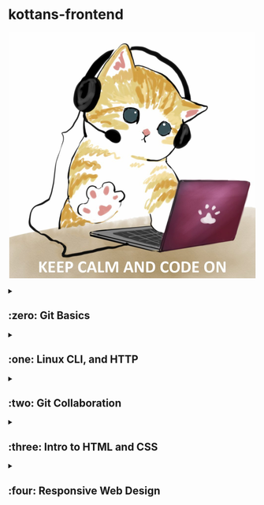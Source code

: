 # kottans-frontend
<p align="center">
<img src="https://github.com/kryvoshei/kottans-frontend/blob/main/images/photo_5454291811322411856_y.jpg" style="width: 500px; height: 500px; max-width: 100%;">
</p>

<details><summary><h2>:zero: Git Basics</h2></summary>
<h3>:white_check_mark: Coursera Introduction to Git and GitHub</h3>
<details><summary>Week 1</summary>
  <img src="https://github.com/kryvoshei/kottans-frontend/blob/main/task_git_basics/coursera-git-week-1.png">
  </details>
  <details><summary>Week 2</summary>
  <img src="https://github.com/kryvoshei/kottans-frontend/blob/main/task_git_basics/coursera-git-week-2.png">
  </details>
  
**Things new to me:**

I have used before a few commands, such as *git add*, *git commit*, *git push*, *git clone*, *git status*, *git merge*, so many things were actually new. They definitely should be put into practice as much as possible to solidify knowledge.

**What amazed me:**

The anatomy of a commit message was a complete discovery. So, I know now that a commit message is generally broken up into a few sections. The first line is usually kept to about 50 characters or less. The line contains a short description of what the commit changes are about. After the first line, comes an empty line, and the rest of the text is usually kept under 72 characters.

**Things to be used in the future:**

- <code>git rm</code> - deletes or removes a file;
- <code>git reset</code> - basically resets the repo, throwing away some changes;
- <code>git commit --amend</code> - is used to make changes to commits after-the-fact, which can be useful for making notes about a given commit;
- <code>git revert</code> - makes a new commit which effectively rolls back a previous commit.

<h3>:white_check_mark: learngitbranching.js.org</h3>
<details><summary>Introduction Sequence</summary>
  <img src="https://github.com/kryvoshei/kottans-frontend/blob/main/task_git_basics/introduction-sequence.png">
  </details>
  <details><summary>Push and Pull</summary>
  <img src="https://github.com/kryvoshei/kottans-frontend/blob/main/task_git_basics/push-pull.png">
  </details>
  
**Things new to me:**

Introduction to git commits was quite simple. But it never hurts to repeat the information.

**What amazed me:**

Practicing how to fetch data from a remote repository with the command <code>git fetch</code> was valuable.

**Things to be used in the future:**
<p>All the commands from this part of https://learngitbranching.js.org/ (namely, <code>git push</code>, <code>git pull</code>, <code>git fetch</code>, etc.) can be used in the workflow.</p>
</details>
<details><summary><h2>:one: Linux CLI, and HTTP</h2></summary>
  <details><summary><h3>:white_check_mark: Linux Survival (4 modules) (watch screenshots here)</h3></summary>
  <img src="https://github.com/kryvoshei/kottans-frontend/blob/main/task_linux_cli/linux-quiz-1.png">
  <img src="https://github.com/kryvoshei/kottans-frontend/blob/main/task_linux_cli/linux-quiz-2.png">
  <img src="https://github.com/kryvoshei/kottans-frontend/blob/main/task_linux_cli/linux-quiz-3.png">
  <img src="https://github.com/kryvoshei/kottans-frontend/blob/main/task_linux_cli/linux-quiz-4.png">
 </details>  

**Things new to me:**
<p>This is my first time working with Linux, or better said - with a simulated Linux terminal. When you face something for the first time, everything is an unexplored territory.</p>

**What amazed me:**
<p>
<ul>
<li><code>ps aux</code> - to list all the processes;</li>
<li><code>chmod</code> - to change mode, change security permissions (for u - user, g - group, o - other);</li>
<li><code>man</code> (stands for manual) - displays portions of online documentation;</li>
<li><code>man man</code> - allows to search for commands which partain to a particular subject.</li>
  </ul>
  </p>

**Things to be used in the future:**
<p>I am pretty sure that I will use Linux in practice someday and the studied material will come to the rescue. If all the commands exist, then they are used, hopefully, I will use all of them.</p>

  <h3>:white_check_mark: HTTP: The Protocol Every Web Developer Must Know—Part 1</h3>
  
**Things new to me:**
<p>HTTP verbs in a request that are though less used: <strong>HEAD</strong>, <strong>TRACE</strong>, <strong>OPTIONS</strong>.</p>

**What amazed me:**
<p>Number of general headers are shared by both the request and response messages: <code>Cache-Control</code>, <code>Connection</code>, <code>Connection</code>, <code>Pragma</code>, <code>Trailer</code>, <code>Transfer-encoding</code>, <code>Via</code>, <code>Upgrade</code>.
</p>

**Things to be used in the future:**
<p>How to send an HTTP Request With the Fetch API and choose the right HTTP verbs and headers for my use-case.</p>

<h3>:white_check_mark: HTTP: The Protocol Every Web Developer Must Know—Part 2</h3>
  
**Things new to me:**
<p>Existence of digest authentication that does not transfer a password to the server, instead, the client takes the password and the username.</p>

**What amazed me:**
<p>If the server does not send any Cache-Control headers, the client is free to use its own heuristic expiration algorithm to determine freshness.
</p>

**Things to be used in the future:**
<p>Now I know all the cache processing which will definitely be useful in my future work.</p>
  </details>
  
<details><summary><h2>:two: Git Collaboration</h2></summary>
  <details><summary><h3>:white_check_mark:  Introduction to Git and GitHub Weeks 3 and 4 (watch screenshots here)</h3></summary>
  <img src="https://github.com/kryvoshei/kottans-frontend/blob/main/task_git_collaboration/coursera-git-week-3.png">
  <img src="https://github.com/kryvoshei/kottans-frontend/blob/main/task_git_collaboration/coursera-git-week-4.png">
   </details> 
   
**Things new to me:**
<p>We have two options for combining commits, <i>squash</i> and <i>fix up</i>. In both cases, the contents of the selected commit are merged into the previous commit in the list. </p>

**What amazed me:**
<p>There is an option of auto-merge. People with write permissions to a repository can enable auto-merge for a pull request.
</p>

**Things to be used in the future:**
<p>As advided, I will not rebase changes that have been pushed to remote repos.</p>
  
  <details><summary><h3>:white_check_mark: learngitbranching.js.org (watch screenshots here)</h3></summary>
  <img src="https://github.com/kryvoshei/kottans-frontend/blob/main/task_git_collaboration/git-1.png">
  <img src="https://github.com/kryvoshei/kottans-frontend/blob/main/task_git_collaboration/git-2.png">
   </details> 
  
  **Things new to me:**
  <p>Well, this part was a bit challenging, among new things I can pick 
  <ul>
    <li><code>git stash</code> - to stash the changes in a dirty working directory away;</li>
    <li><code>git cherry-pick</code> - enables arbitrary Git commits to be picked by reference and appended to the current working HEAD.</li>
  </ul>
  </p>

**What amazed me:**
<p>
  <ul>
  <li><code>git pull --rebase</code> - when we pull remote changes with the flag --rebase, then our local changes are reapplied on top of the remote changes;</li>
  <li><code>git pull --merge</code> - when we pull remote changes with the flag --merge, then our local changes are merged with the remote changes.</li>
</ul>
</p>

**Things to be used in the future:**
<p><ul>
  <li><code>git rebase</code> - to move or combine a sequence of commits to a new base commit;</li>
   <li><code>git cherry-pick</code></li>
</ul>
And only practice will show which commands are actually better to use in certain cases.
</p>
 </details>  

<details><summary><h2>:three: Intro to HTML and CSS</h2></summary>
<details><summary><h3>:thumbsup: Coursera Intro to HTML & CSS (Weeks 1-2) (screenshots)</h3></summary>
  <img src="https://github.com/kryvoshei/kottans-frontend/blob/main/task_html_css_intro/coursera-html-css-week1.png">
  <img src="https://github.com/kryvoshei/kottans-frontend/blob/main/task_html_css_intro/coursera-html-css-week2.png">
  </details>
  
**Things new to me:**

Relevant history of HTML. I have not heard about WHATWG (Web Hypertext Application Technology Group) and that WHATWG and W3 started working together. The result of this cooperaion is HTML5.
  
**What amazed me:**

Three characters that should be escaped to make sure they don't cause rendering issues: **<**, **>**, **&**. 

**Things to be used in the future:**

HTML and CSS basics are the core from which the profession of a front-end developer begins. I am already familiar with the information because I have learned it before, but there are always new or forgotten details. Of course, everything will be used in my future work.
  
<details><summary><h3>:thumbsup: Codecademy Learn HTML, Learn CSS (screenshots)</h3></summary>
  <img src="https://github.com/kryvoshei/kottans-frontend/blob/main/task_html_css_intro/codecademy-html-css.png">
  </details>
  
**Things new to me:**

  The <code>scope</code> attribute: <code>scope="row"</code> or <code>scope="col"</code> to specify that the heading is exactly for a row or for a col.
  
**What amazed me:**

The <code>step</code> attribute in a number input which created arrows inside the input filed to increase or decrease by the value of the <code>step</code> attribute.
  The <code>embed</code> tag which can embed any media content including videos, audio files and gifts from an external source. :exclamation: **It is deprecated.**

**Things to be used in the future:**

Everything in these courses is useful to understand the basics and prepare the ground for JS learning, to make layouts, and to better understand some common things every front-end developer should know. I will definitely use all the things.
  </details>
  
<details><summary><h2>:four: Responsive Web Design</h2></summary>
<h3>:thumbsup: <a href="https://web.dev/i18n/en/responsive-web-design-basics/" target="_blank">Responsive web design basics</a></h3>
   
**Things new to me:**

Multi-column layout (Multicol) which can create responsive numbers of columns with the column-width property.
  
**What amazed me:**

The features any-hover and any-pointer that test if the user has the capability to hover or use the type of pointer even if it is not the primary way they are interacting with the device. :exclamation: **Though we should be very careful when using them.**

**Things to be used in the future:**

Information about images is just top. To never have a problem with images causing a scrollbar, we need to use the following: 

**img {
  max-width: 100%;
  display: block;
}**

<h3>:thumbsup: <a href="https://www.youtube.com/playlist?list=PLM6XATa8CAG5mPV60dMmjMRrHVW4LmV2x" target="_blank">FLEXBOX. Вчимося верстати на флексах</a> і <a href="https://www.youtube.com/watch?v=GV92IdMGFfA&list=PLM6XATa8CAG5pXQrW_kDaeZb_uIAMNZIm">CSS Grid Layout</a></h3>
   
**Things new to me:**

Zhenya Andricanych just rocks. I have been subscribed to his YouTube channel for a year now, and I have already watched these playlists. 
  
**What amazed me:**

It is amazing how quickly you can forget the information if you do not use it on an ongoing basis. I do not usually use CSS grid layout, so it was good to rewatch the videos.

**Things to be used in the future:**

I like Flexbox more, it seems easier to me. In case the Grid layout will be required, I will be able to fulfill it.
</details>
  
